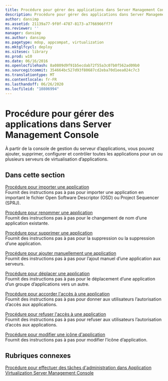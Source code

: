 ```yaml
---
title: Procédure pour gérer des applications dans Server Management Console
description: Procédure pour gérer des applications dans Server Management Console
author: dansimp
ms.assetid: 21139a77-9f0f-4787-8173-a7766966ff7f
ms.reviewer: ''
manager: dansimp
ms.author: dansimp
ms.pagetype: mdop, appcompat, virtualization
ms.mktglfcycl: deploy
ms.sitesec: library
ms.prod: w10
ms.date: 06/16/2016
ms.openlocfilehash: 8a0809d9f91b5ecdab72f55a3c07b0f562ad09b0
ms.sourcegitcommit: 354664bc527d93f80687cd2eba70d1eea024c7c3
ms.translationtype: MT
ms.contentlocale: fr-FR
ms.lasthandoff: 06/26/2020
ms.locfileid: "10806994"
---
```

# Procédure pour gérer des applications dans Server Management Console


À partir de la console de gestion du serveur d’applications, vous pouvez ajouter, supprimer, configurer et contrôler toutes les applications pour un ou plusieurs serveurs de virtualisation d’applications.

## Dans cette section


<a href="" id="how-to-import-an-application"></a>[Procédure pour importer une application](how-to-import-an-applicationserver.md)  
Fournit des instructions pas à pas pour importer une application en important le fichier Open Software Descriptor (OSD) ou Project Sequencer (SPRJ).

<a href="" id="how-to-rename-an-application"></a>[Procédure pour renommer une application](how-to-rename-an-application.md)  
Fournit des instructions pas à pas pour le changement de nom d’une application existante.

<a href="" id="how-to-delete-an-application"></a>[Procédure pour supprimer une application](how-to-delete-an-application-server.md)  
Fournit des instructions pas à pas pour la suppression ou la suppression d’une application.

<a href="" id="how-to-manually-add-an-application"></a>[Procédure pour ajouter manuellement une application](how-to-manually-add-an-application.md)  
Fournit des instructions pas à pas pour l’ajout manuel d’une application aux serveurs.

<a href="" id="how-to-move-an-application"></a>[Procédure pour déplacer une application](how-to-move-an-application.md)  
Fournit des instructions pas à pas pour le déplacement d’une application d’un groupe d’applications vers un autre.

<a href="" id="how-to-grant-access-to-an-application"></a>[Procédure pour accorder l'accès à une application](how-to-grant-access-to-an-application.md)  
Fournit des instructions pas à pas pour donner aux utilisateurs l’autorisation d’accès aux applications.

<a href="" id="how-to-deny-access-to-an-application"></a>[Procédure pour refuser l'accès à une application](how-to-deny-access-to-an-application.md)  
Fournit des instructions pas à pas pour refuser aux utilisateurs l’autorisation d’accès aux applications.

<a href="" id="how-to-change-an-application-icon"></a>[Procédure pour modifier une icône d'application](how-to-change-an-application-iconserver.md)  
Fournit des instructions pas à pas pour modifier l’icône d’application.

## Rubriques connexes


[Procédure pour effectuer des tâches d'administration dans Application Virtualization Server Management Console](how-to-perform-administrative-tasks-in-the-application-virtualization-server-management-console.md)

 

 





